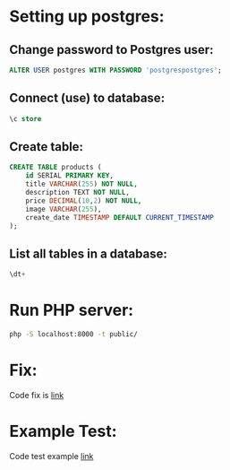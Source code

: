 # Setting up postgres:

## Change password to Postgres user:

```sql
ALTER USER postgres WITH PASSWORD 'postgrespostgres';
```

## Connect (use) to database:

```sql
\c store
```

## Create table:

```sql
CREATE TABLE products (
    id SERIAL PRIMARY KEY,
    title VARCHAR(255) NOT NULL,
    description TEXT NOT NULL,
    price DECIMAL(10,2) NOT NULL,
    image VARCHAR(255),
    create_date TIMESTAMP DEFAULT CURRENT_TIMESTAMP
);
```

## List all tables in a database:

```sql
\dt+
```

# Run PHP server:

```bash
php -S localhost:8000 -t public/
```

# Fix:

Code fix is [link](https://gist.github.com/Mohamed-Boutarbouch/f14e82e816b7be6d12c7450bbbd08808)

# Example Test:

Code test example [link](https://gist.github.com/Mohamed-Boutarbouch/12bbe7e7b10970c4904a7238a24acd41)
